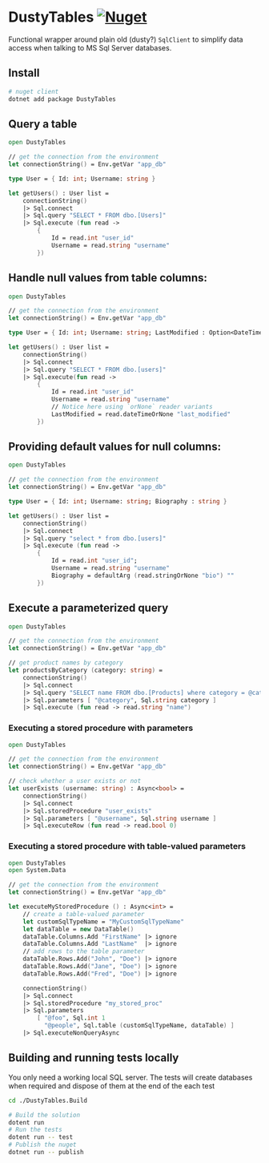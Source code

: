 # DustyTables [![Nuget](https://img.shields.io/nuget/v/DustyTables.svg?colorB=green)](https://www.nuget.org/packages/DustyTables)

Functional wrapper around plain old (dusty?) `SqlClient` to simplify data access when talking to MS Sql Server databases.

## Install
```bash
# nuget client
dotnet add package DustyTables
```

## Query a table
```fs
open DustyTables

// get the connection from the environment
let connectionString() = Env.getVar "app_db"

type User = { Id: int; Username: string }

let getUsers() : User list =
    connectionString()
    |> Sql.connect
    |> Sql.query "SELECT * FROM dbo.[Users]"
    |> Sql.execute (fun read ->
        {
            Id = read.int "user_id"
            Username = read.string "username"
        })
```

## Handle null values from table columns:
```fs
open DustyTables

// get the connection from the environment
let connectionString() = Env.getVar "app_db"

type User = { Id: int; Username: string; LastModified : Option<DateTime> }

let getUsers() : User list =
    connectionString()
    |> Sql.connect
    |> Sql.query "SELECT * FROM dbo.[users]"
    |> Sql.execute(fun read ->
        {
            Id = read.int "user_id"
            Username = read.string "username"
            // Notice here using `orNone` reader variants
            LastModified = read.dateTimeOrNone "last_modified"
        })
```
## Providing default values for null columns:
```fs
open DustyTables

// get the connection from the environment
let connectionString() = Env.getVar "app_db"

type User = { Id: int; Username: string; Biography : string }

let getUsers() : User list =
    connectionString()
    |> Sql.connect
    |> Sql.query "select * from dbo.[users]"
    |> Sql.execute (fun read ->
        {
            Id = read.int "user_id";
            Username = read.string "username"
            Biography = defaultArg (read.stringOrNone "bio") ""
        })
```
## Execute a parameterized query
```fs
open DustyTables

// get the connection from the environment
let connectionString() = Env.getVar "app_db"

// get product names by category
let productsByCategory (category: string) =
    connectionString()
    |> Sql.connect
    |> Sql.query "SELECT name FROM dbo.[Products] where category = @category"
    |> Sql.parameters [ "@category", Sql.string category ]
    |> Sql.execute (fun read -> read.string "name")
```
### Executing a stored procedure with parameters
```fs
open DustyTables

// get the connection from the environment
let connectionString() = Env.getVar "app_db"

// check whether a user exists or not
let userExists (username: string) : Async<bool> =
    connectionString()
    |> Sql.connect
    |> Sql.storedProcedure "user_exists"
    |> Sql.parameters [ "@username", Sql.string username ]
    |> Sql.executeRow (fun read -> read.bool 0)
```
### Executing a stored procedure with table-valued parameters
```fs
open DustyTables
open System.Data

// get the connection from the environment
let connectionString() = Env.getVar "app_db"

let executeMyStoredProcedure () : Async<int> =
    // create a table-valued parameter
    let customSqlTypeName = "MyCustomSqlTypeName"
    let dataTable = new DataTable()
    dataTable.Columns.Add "FirstName" |> ignore
    dataTable.Columns.Add "LastName"  |> ignore
    // add rows to the table parameter
    dataTable.Rows.Add("John", "Doe") |> ignore
    dataTable.Rows.Add("Jane", "Doe") |> ignore
    dataTable.Rows.Add("Fred", "Doe") |> ignore

    connectionString()
    |> Sql.connect
    |> Sql.storedProcedure "my_stored_proc"
    |> Sql.parameters
        [ "@foo", Sql.int 1
          "@people", Sql.table (customSqlTypeName, dataTable) ]
    |> Sql.executeNonQueryAsync
```

## Building and running tests locally

You only need a working local SQL server. The tests will create databases when required and dispose of them at the end of the each test

```bash
cd ./DustyTables.Build

# Build the solution
dotent run
# Run the tests
dotent run -- test
# Publish the nuget
dotnet run -- publish
```
